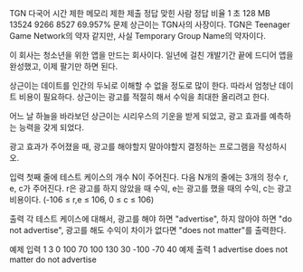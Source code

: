 TGN 다국어
시간 제한	메모리 제한	제출	정답	맞힌 사람	정답 비율
1 초	128 MB	13524	9266	8527	69.957%
문제
상근이는 TGN사의 사장이다. TGN은 Teenager Game Network의 약자 같지만, 사실 Temporary Group Name의 약자이다.

이 회사는 청소년을 위한 앱을 만드는 회사이다. 일년에 걸친 개발기간 끝에 드디어 앱을 완성했고, 이제 팔기만 하면 된다.

상근이는 데이트를 인간의 두뇌로 이해할 수 없을 정도로 많이 한다. 따라서 엄청난 데이트 비용이 필요하다. 상근이는 광고를 적절히 해서 수익을 최대한 올리려고 한다.

어느 날 하늘을 바라보던 상근이는 시리우스의 기운을 받게 되었고, 광고 효과를 예측하는 능력을 갖게 되었다.

광고 효과가 주어졌을 때, 광고를 해야할지 말아야할지 결정하는 프로그램을 작성하시오.

입력
첫째 줄에 테스트 케이스의 개수 N이 주어진다. 다음 N개의 줄에는 3개의 정수 r, e, c가 주어진다. r은 광고를 하지 않았을 때 수익, e는 광고를 했을 때의 수익, c는 광고 비용이다. (-106 ≤ r,e ≤ 106, 0 ≤ c ≤ 106)

출력
각 테스트 케이스에 대해서, 광고를 해야 하면 "advertise", 하지 않아야 하면 "do not advertise", 광고를 해도 수익이 차이가 없다면 "does not matter"를 출력한다.

예제 입력 1 
3
0 100 70
100 130 30
-100 -70 40
예제 출력 1 
advertise
does not matter
do not advertise